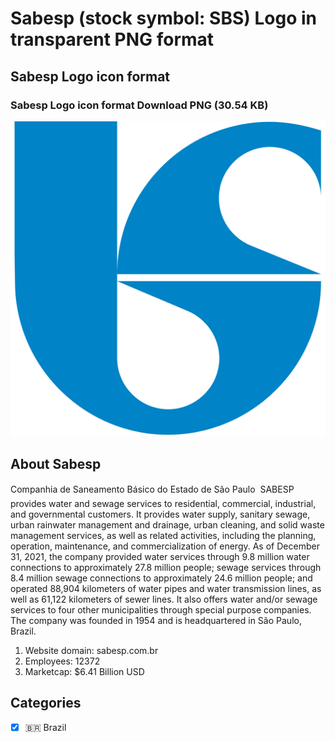 # Sabesp (stock symbol: SBS) Logo in transparent PNG format

## Sabesp Logo icon format

### Sabesp Logo icon format Download PNG (30.54 KB)

![Sabesp Logo icon format Download PNG (30.54 KB)](/img/orig/SBS-6008c82a.png)

## About Sabesp

Companhia de Saneamento Básico do Estado de São Paulo  SABESP provides water and sewage services to residential, commercial, industrial, and governmental customers. It provides water supply, sanitary sewage, urban rainwater management and drainage, urban cleaning, and solid waste management services, as well as related activities, including the planning, operation, maintenance, and commercialization of energy. As of December 31, 2021, the company provided water services through 9.8 million water connections to approximately 27.8 million people; sewage services through 8.4 million sewage connections to approximately 24.6 million people; and operated 88,904 kilometers of water pipes and water transmission lines, as well as 61,122 kilometers of sewer lines. It also offers water and/or sewage services to four other municipalities through special purpose companies. The company was founded in 1954 and is headquartered in São Paulo, Brazil.

1. Website domain: sabesp.com.br
2. Employees: 12372
3. Marketcap: $6.41 Billion USD


## Categories
- [x] 🇧🇷 Brazil
